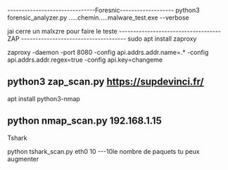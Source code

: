 -------------------------------Foresnic-------------------
python3 forensic_analyzer.py .....chemin.....malware_test.exe --verbose

jai cerre un malxzre pour faire le teste 
------------------------------------ZAP -------------------------------------
sudo apt install zaproxy

zaproxy -daemon -port 8080 -config api.addrs.addr.name=.* -config api.addrs.addr.regex=true -config api.key=changeme

python3 zap_scan.py https://supdevinci.fr/
------------------------------------------------------
apt install python3-nmap

python nmap_scan.py 192.168.1.15  
-------------------------------------------------

Tshark 

python tshark_scan.py eth0 10   ---10le nombre de paquets tu peux augmenter
